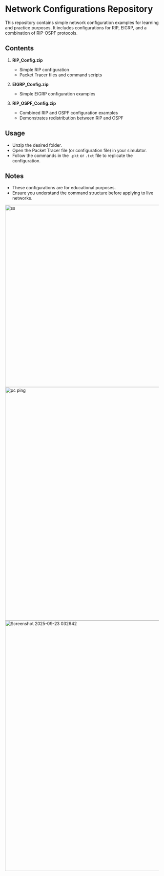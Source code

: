 # Network Configurations Repository

This repository contains simple network configuration examples for learning and practice purposes. It includes configurations for RIP, EIGRP, and a combination of RIP-OSPF protocols.

## Contents

1. **RIP_Config.zip**
   - Simple RIP configuration
   - Packet Tracer files and command scripts

2. **EIGRP_Config.zip**
   - Simple EIGRP configuration examples

3. **RIP_OSPF_Config.zip**
   - Combined RIP and OSPF configuration examples
   - Demonstrates redistribution between RIP and OSPF

## Usage
- Unzip the desired folder.
- Open the Packet Tracer file (or configuration file) in your simulator.
- Follow the commands in the `.pkt` or `.txt` file to replicate the configuration.

## Notes
- These configurations are for educational purposes.
- Ensure you understand the command structure before applying to live networks.
<img width="1524" height="596" alt="ss" src="https://github.com/user-attachments/assets/6bb6cc37-2993-4ae1-bc09-ced71ac46414" />

<img width="1632" height="763" alt="pc ping " src="https://github.com/user-attachments/assets/7805763a-f256-411e-8e53-809dcba679f0" />

<img width="1919" height="820" alt="Screenshot 2025-09-23 032642" src="https://github.com/user-attachments/assets/4640e86d-17b4-40be-9a4c-1f2f2fe97fde" />
